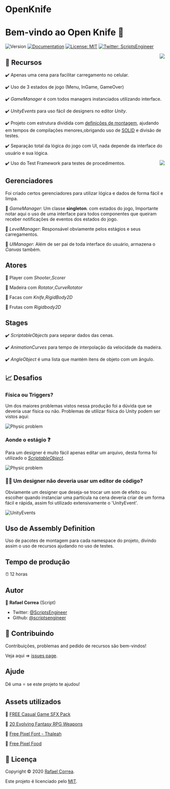 # OpenKnife

# Bem-vindo ao Open Knife 👋
![Version](https://img.shields.io/badge/version-0.2.5-blue.svg?cacheSeconds=2592000)
[![Documentation](https://img.shields.io/badge/documentation-yes-brightgreen.svg)](todo-doc)
[![License: MIT](https://img.shields.io/badge/License-MIT-yellow.svg)](MIT)
[![Twitter: ScriptsEngineer](https://img.shields.io/twitter/follow/ScriptsEngineer.svg?style=social)](https://twitter.com/ScriptsEngineer)

<img align="right" src="https://github.com/ScriptsEngineer/OpenKnife/blob/main/Docs/Images/dioJMhfV3E.gif">

## 🔨 Recursos

✔️ Apenas uma cena para facilitar carregamento no celular.

✔️ Uso de 3 estados de jogo (Menu, InGame, GameOver)

✔️ _GameManager_ é com todos managers instanciados utilizando interface.

✔️ _UnityEvents_ para uso fácil de designers no editor *Unity*.

✔️ Projeto com estrutura dividida com [definições de montagem](https://docs.unity3d.com/Manual/ScriptCompilationAssemblyDefinitionFiles.html), ajudando em tempos de compilações menores,obrigando uso de [SOLID](https://en.wikipedia.org/wiki/SOLID_(object-oriented_design)) e divisão de testes.

✔️ Separação total da lógica do jogo com UI, nada depende da interface do usuário e sua lógica.

✔️ Uso do Test Framework para testes de procedimentos.
<img align="right" src="https://github.com/ScriptsEngineer/OpenKnife/blob/main/Docs/Images/Tests.png">


## Gerenciadores
Foi criado certos gerenciadores para utilizar lógica e dados de forma fácil e limpa.

🚨 _GameManager_: Um classe **singleton**. com estados do jogo, Importante notar aqui o uso de uma interface para todos componentes que queiram receber notificações de eventos dos estados do jogo.

🚨 _LevelManager_: Responsável obviamente pelos estágios e seus carregamentos.

🚨 _UIManager_: Além de ser pai de toda interface do usuário, armazena o _Canvas_ também.


## Atores

🧝 Player com _Shooter_,_Scorer_

🧝 Madeira com _Rotator_,_CurveRotator_

🧝 Facas com _Knife_,_RigidBody2D_

🧝 Frutas com _Rigidbody2D_

## Stages

✔️ _ScriptableObjects_ para separar dados das cenas.

✔️ _AnimationCurves_ para tempo de interpolação da velocidade da madeira.

✔️ _AngleObject_ é uma lista que mantém itens de objeto com um ângulo.


## 📈 Desafios

### Física ou Triggers?
Um dos maiores problemas vistos nessa produção foi a dúvida que se deveria usar física ou não. Problemas de utilizar física do Unity podem ser vistos aqui:

![Physic problem](https://github.com/ScriptsEngineer/OpenKnife/blob/main/Docs/Images/GxxPtxn8Cu.gif)


### Aonde o estágio ❓

Para um designer é muito fácil apenas editar um arquivo, desta forma foi utilizado o [_ScriptableObject_](https://docs.unity3d.com/Manual/class-ScriptableObject.html).

![Physic problem](https://github.com/ScriptsEngineer/OpenKnife/blob/main/Docs/Images/Code_rDrUJHE2CC.png)

### 👨‍💻 Um designer não deveria usar um editor de código?

Obviamente um designer que deseja-se trocar um som de efeito ou escolher quando instanciar uma partícula na cena deveria criar de um forma fácil e rápida, assim foi utilizado extensivamente o 'UnityEvent'.

![UnityEvents](https://github.com/ScriptsEngineer/OpenKnife/blob/main/Docs/Images/Unity_tZZV1mtPlL.png)

## Uso de Assembly Definition

Uso de pacotes de montagem para cada namespace do projeto, divindo assim o uso de recursos ajudando no uso de testes.

## Tempo de produção
⏰ 12 horas

## Autor

👤 **Rafael Correa**
(Script)
* Twitter: [@ScriptsEngineer](https://twitter.com/ScriptsEngineer)
* Github: [@scriptsengineer](https://github.com/scriptsengineer)

## 🤝 Contribuindo

Contribuições, problemas and pedido de recursos são bem-vindos!

Veja aqui => [issues page](https://github.com/ExpressoBits/EBConsole/issues).

## Ajude

Dê uma ⭐️ se este projeto te ajudou!

## Assets utilizados

🎨 [FREE Casual Game SFX Pack](https://assetstore.unity.com/packages/audio/sound-fx/free-casual-game-sfx-pack-54116)

🎨 [20 Evolving Fantasy RPG Weapons](https://assetstore.unity.com/packages/2d/textures-materials/20-evolving-fantasy-rpg-weapons-61204)

🎨 [Free Pixel Font - Thaleah](https://assetstore.unity.com/packages/2d/fonts/free-pixel-font-thaleah-140059)

🎨 [Free Pixel Food](https://assetstore.unity.com/packages/2d/environments/free-pixel-food-113523)


## 📝 Licença

Copyright © 2020 [Rafael Correa](https://github.com/scriptsengineer).

Este projeto é licenciado pelo [MIT](MIT).

